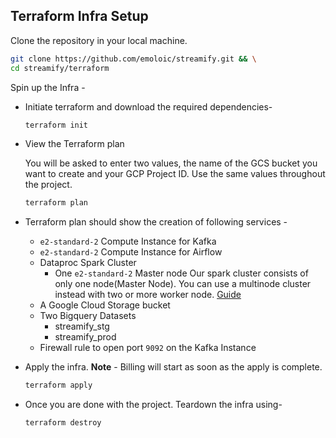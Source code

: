 ## Terraform Infra Setup

Clone the repository in your local machine.

```bash
git clone https://github.com/emoloic/streamify.git && \
cd streamify/terraform
```

Spin up the Infra -

- Initiate terraform and download the required dependencies-

  ```bash
  terraform init
  ```

- View the Terraform plan

  You will be asked to enter two values, the name of the GCS bucket you want to create and your GCP Project ID. Use the same values throughout the project. 

  ```bash
  terraform plan
  ```

- Terraform plan should show the creation of following services -

  - `e2-standard-2` Compute Instance for Kafka
  - `e2-standard-2` Compute Instance for Airflow
  - Dataproc Spark Cluster
    - One `e2-standard-2` Master node
	Our spark cluster consists of only one node(Master Node). You can use a multinode cluster instead with two or more worker node. [Guide](https://registry.terraform.io/providers/hashicorp/google/latest/docs/resources/dataproc_cluster)
  - A Google Cloud Storage bucket
  - Two Bigquery Datasets
    - streamify_stg
    - streamify_prod
  - Firewall rule to open port `9092` on the Kafka Instance

- Apply the infra. **Note** - Billing will start as soon as the apply is complete.

  ```bash
  terraform apply
  ```

- Once you are done with the project. Teardown the infra using-

  ```bash
  terraform destroy
  ```